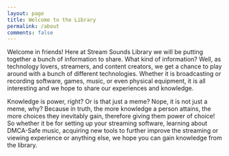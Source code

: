 ```yaml
---
layout: page
title: Welcome to the Library
permalink: /about
comments: false
---
```


<div class="row justify-content-between">
<div class="col-md-12">
<p>Welcome in friends! Here at Stream Sounds Library we will be putting together a bunch of information to share. What kind of information? Well, as technology lovers, streamers, and content creators, we get a chance to play around with a bunch of different technologies. Whether it is broadcasting or recording software, games, music, or even physical equipment, it is all interesting and we hope to share our experiences and knowledge. </p>

<p>Knowledge is power, right? Or is that just a meme? Nope, it is not just a meme, why? Because in truth, the more knowledge a person attains, the more choices they inevitably gain, therefore giving them power of choice! So whether it be for setting up your streaming software, learning about DMCA-Safe music, acquiring new tools to further improve the streaming or viewing experience or anything else, we hope you can gain knowledge from the library.</p>
</div>
</div>
